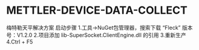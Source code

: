 # METTLER-DEVICE-DATA-COLLECT
梅特勒天平解决方案
启动步骤
1.工具->NuGet包管理器，搜索下载 “Fleck” 版本号：V1.2.0
2.项目添加 lib-SuperSocket.ClientEngine.dll 的引用
3.重新生产
4.Ctrl + F5